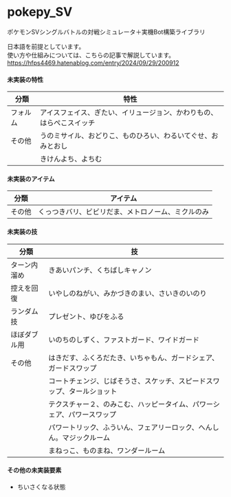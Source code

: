 # pokepy_SV
ポケモンSVシングルバトルの対戦シミュレータ＋実機Bot構築ライブラリ


日本語を前提としています。  
使い方や仕組みについては、こちらの記事で解説しています。
https://hfps4469.hatenablog.com/entry/2024/09/29/200912


#### 未実装の特性
|分類|特性|
|---|---|
|フォルム|アイスフェイス、ぎたい、イリュージョン、かわりもの、はらぺこスイッチ|
|その他|うのミサイル、おどりこ、ものひろい、わるいてぐせ、おみとおし|
||きけんよち、よちむ|

#### 未実装のアイテム
|分類|アイテム|
|---|---|
|その他|くっつきバリ、ビビリだま、メトロノーム、ミクルのみ|

#### 未実装の技
|分類|技|
|---|---|
|ターン内溜め|きあいパンチ、くちばしキャノン|
|控えを回復|いやしのねがい、みかづきのまい、さいきのいのり|
|ランダム技|プレゼント、ゆびをふる|
|ほぼダブル用|いのちのしずく、ファストガード、ワイドガード|
|その他|はきだす、ふくろだたき、いちゃもん、ガードシェア、ガードスワップ|
||コートチェンジ、じばそうさ、スケッチ、スピードスワップ、タールショット|
||テクスチャー２、のみこむ、ハッピータイム、パワーシェア、パワースワップ|
||パワートリック、ふういん、フェアリーロック、へんしん。マジックルーム|
||まねっこ、ものまね、ワンダールーム|

#### その他の未実装要素
- ちいさくなる状態
